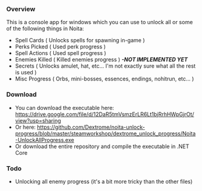 <h3>Overview</h3>

This is a console app for windows which you can use to unlock all or some of the following things in Noita:

* Spell Cards ( Unlocks spells for spawning in-game )
* Perks Picked ( Used perk progress )
* Spell Actions ( Used spell progress )
* Enemies Killed ( Killed enemies progress ) <i><b> -NOT IMPLEMENTED YET</b></i>
* Secrets ( Unlocks amulet, hat, etc... I'm not exactly sure what all the rest is used )
* Misc Progress ( Orbs, mini-bosses, essences, endings, nohitrun, etc... )


<h3>Download</h3>

* You can download the executable here: https://drive.google.com/file/d/12DaR5tmVsmzErLR6Lt1bjRrhHWpGjrOt/view?usp=sharing
* Or here: https://github.com/Dextrome/noita-unlock-progress/blob/master/steamworkshop/dextrome_unlock_progress/Noita-UnlockAllProgress.exe
* Or download the entire repository and compile the executable in .NET Core

<h3>Todo</h3>

* Unlocking all enemy progress (it's a bit more tricky than the other files)


